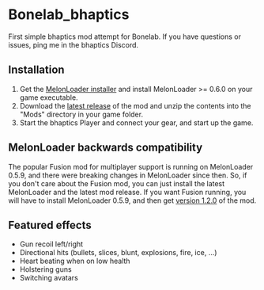 # Bonelab_bhaptics
First simple bhaptics mod attempt for Bonelab. If you have questions or issues, ping me in the bhaptics Discord.

## Installation
1. Get the [MelonLoader installer](https://melonwiki.xyz/#/?id=automated-installation) and install MelonLoader >= 0.6.0 on your game executable.
2. Download the [latest release](https://github.com/floh-bhaptics/Bonelab_bhaptics/releases/latest/) of the mod and unzip the contents into the "Mods" directory in your game folder.
3. Start the bhaptics Player and connect your gear, and start up the game.

## MelonLoader backwards compatibility
The popular Fusion mod for multiplayer support is running on MelonLoader 0.5.9, and there were breaking changes in MelonLoader since then. So, if you don't care about the Fusion mod, you can just install the latest MelonLoader and the latest mod release. If you want Fusion running, you will have to install MelonLoader 0.5.9, and then get [version 1.2.0](https://github.com/floh-bhaptics/Bonelab_bhaptics/releases/tag/v1.2.0) of the mod.

## Featured effects
- Gun recoil left/right
- Directional hits (bullets, slices, blunt, explosions, fire, ice, ...)
- Heart beating when on low health
- Holstering guns
- Switching avatars
